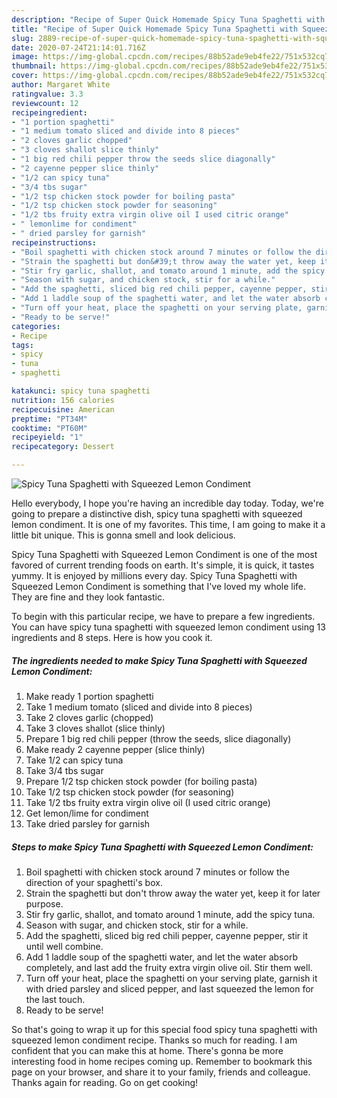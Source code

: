 ```yaml
---
description: "Recipe of Super Quick Homemade Spicy Tuna Spaghetti with Squeezed Lemon Condiment"
title: "Recipe of Super Quick Homemade Spicy Tuna Spaghetti with Squeezed Lemon Condiment"
slug: 2889-recipe-of-super-quick-homemade-spicy-tuna-spaghetti-with-squeezed-lemon-condiment
date: 2020-07-24T21:14:01.716Z
image: https://img-global.cpcdn.com/recipes/88b52ade9eb4fe22/751x532cq70/spicy-tuna-spaghetti-with-squeezed-lemon-condiment-recipe-main-photo.jpg
thumbnail: https://img-global.cpcdn.com/recipes/88b52ade9eb4fe22/751x532cq70/spicy-tuna-spaghetti-with-squeezed-lemon-condiment-recipe-main-photo.jpg
cover: https://img-global.cpcdn.com/recipes/88b52ade9eb4fe22/751x532cq70/spicy-tuna-spaghetti-with-squeezed-lemon-condiment-recipe-main-photo.jpg
author: Margaret White
ratingvalue: 3.3
reviewcount: 12
recipeingredient:
- "1 portion spaghetti"
- "1 medium tomato sliced and divide into 8 pieces"
- "2 cloves garlic chopped"
- "3 cloves shallot slice thinly"
- "1 big red chili pepper throw the seeds slice diagonally"
- "2 cayenne pepper slice thinly"
- "1/2 can spicy tuna"
- "3/4 tbs sugar"
- "1/2 tsp chicken stock powder for boiling pasta"
- "1/2 tsp chicken stock powder for seasoning"
- "1/2 tbs fruity extra virgin olive oil I used citric orange"
- " lemonlime for condiment"
- " dried parsley for garnish"
recipeinstructions:
- "Boil spaghetti with chicken stock around 7 minutes or follow the direction of your spaghetti&#39;s box."
- "Strain the spaghetti but don&#39;t throw away the water yet, keep it for later purpose."
- "Stir fry garlic, shallot, and tomato around 1 minute, add the spicy tuna."
- "Season with sugar, and chicken stock, stir for a while."
- "Add the spaghetti, sliced big red chili pepper, cayenne pepper, stir it until well combine."
- "Add 1 laddle soup of the spaghetti water, and let the water absorb completely, and last add the fruity extra virgin olive oil. Stir them well."
- "Turn off your heat, place the spaghetti on your serving plate, garnish it with dried parsley and sliced pepper, and last squeezed the lemon for the last touch."
- "Ready to be serve!"
categories:
- Recipe
tags:
- spicy
- tuna
- spaghetti

katakunci: spicy tuna spaghetti 
nutrition: 156 calories
recipecuisine: American
preptime: "PT34M"
cooktime: "PT60M"
recipeyield: "1"
recipecategory: Dessert

---
```



![Spicy Tuna Spaghetti with Squeezed Lemon Condiment](https://img-global.cpcdn.com/recipes/88b52ade9eb4fe22/751x532cq70/spicy-tuna-spaghetti-with-squeezed-lemon-condiment-recipe-main-photo.jpg)

Hello everybody, I hope you're having an incredible day today. Today, we're going to prepare a distinctive dish, spicy tuna spaghetti with squeezed lemon condiment. It is one of my favorites. This time, I am going to make it a little bit unique. This is gonna smell and look delicious.



Spicy Tuna Spaghetti with Squeezed Lemon Condiment is one of the most favored of current trending foods on earth. It's simple, it is quick, it tastes yummy. It is enjoyed by millions every day. Spicy Tuna Spaghetti with Squeezed Lemon Condiment is something that I've loved my whole life. They are fine and they look fantastic.


To begin with this particular recipe, we have to prepare a few ingredients. You can have spicy tuna spaghetti with squeezed lemon condiment using 13 ingredients and 8 steps. Here is how you cook it.

<!--inarticleads1-->

##### The ingredients needed to make Spicy Tuna Spaghetti with Squeezed Lemon Condiment:

1. Make ready 1 portion spaghetti
1. Take 1 medium tomato (sliced and divide into 8 pieces)
1. Take 2 cloves garlic (chopped)
1. Take 3 cloves shallot (slice thinly)
1. Prepare 1 big red chili pepper (throw the seeds, slice diagonally)
1. Make ready 2 cayenne pepper (slice thinly)
1. Take 1/2 can spicy tuna
1. Take 3/4 tbs sugar
1. Prepare 1/2 tsp chicken stock powder (for boiling pasta)
1. Take 1/2 tsp chicken stock powder (for seasoning)
1. Take 1/2 tbs fruity extra virgin olive oil (I used citric orange)
1. Get  lemon/lime for condiment
1. Take  dried parsley for garnish




<!--inarticleads2-->

##### Steps to make Spicy Tuna Spaghetti with Squeezed Lemon Condiment:

1. Boil spaghetti with chicken stock around 7 minutes or follow the direction of your spaghetti&#39;s box.
1. Strain the spaghetti but don&#39;t throw away the water yet, keep it for later purpose.
1. Stir fry garlic, shallot, and tomato around 1 minute, add the spicy tuna.
1. Season with sugar, and chicken stock, stir for a while.
1. Add the spaghetti, sliced big red chili pepper, cayenne pepper, stir it until well combine.
1. Add 1 laddle soup of the spaghetti water, and let the water absorb completely, and last add the fruity extra virgin olive oil. Stir them well.
1. Turn off your heat, place the spaghetti on your serving plate, garnish it with dried parsley and sliced pepper, and last squeezed the lemon for the last touch.
1. Ready to be serve!




So that's going to wrap it up for this special food spicy tuna spaghetti with squeezed lemon condiment recipe. Thanks so much for reading. I am confident that you can make this at home. There's gonna be more interesting food in home recipes coming up. Remember to bookmark this page on your browser, and share it to your family, friends and colleague. Thanks again for reading. Go on get cooking!
